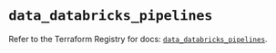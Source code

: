 # `data_databricks_pipelines`

Refer to the Terraform Registry for docs: [`data_databricks_pipelines`](https://registry.terraform.io/providers/databricks/databricks/1.45.0/docs/data-sources/pipelines).
